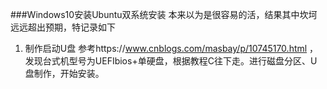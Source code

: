 ###Windows10安装Ubuntu双系统安装
本来以为是很容易的活，结果其中坎坷远远超出预期，特记录如下
1. 制作启动U盘
参考https://www.cnblogs.com/masbay/p/10745170.html ，发现台式机型号为UEFIbios+单硬盘，根据教程C往下走。进行磁盘分区、U盘制作，开始安装。
